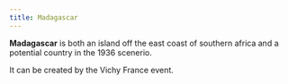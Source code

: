 ```yaml
---
title: Madagascar
---
```

**Madagascar** is both an island off the east coast of southern africa
and a potential country in the 1936 scenerio.

It can be created by the Vichy France event.
